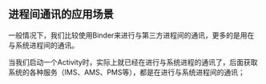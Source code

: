 ## 进程间通讯的应用场景

 一般情况下，我们比较使用Binder来进行与第三方进程间的通讯，更多的是用在与系统进程间的通讯。
 
 当我们启动一个Activity时，实际上就已经在进行与系统进程的通讯了，后面获取系统的各种服务（IMS、AMS、PMS等），都是在进行与系统进程间的通讯；
 
 
 
